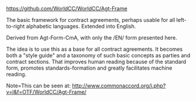 <a href="https://github.com/WorldCC/WorldCC/Agt-Frame">https://github.com/WorldCC/WorldCC/Agt-Frame</a><br>

The basic framework for contract agreements, perhaps usable for all left-to-right alphabetic languages.  Extended into English.<br>

Derived from Agt-Form-CmA, with only the /EN/ form presented here. <br>

The idea is to use this as a base for all contract agreements.  It becomes both a "style guide" and a taxonomy of such basic concepts as parties and contract sections.  That improves human reading because of the standard form, promotes standards-formation and greatly facilitates machine reading. <br>

Note=This can be seen at:  <a href="http://www.commonaccord.org/i.php?v=l&f=OTF/WorldCC/Agt-Frame/">http://www.commonaccord.org/i.php?v=l&f=OTF/WorldCC/Agt-Frame/</a>
 
    
